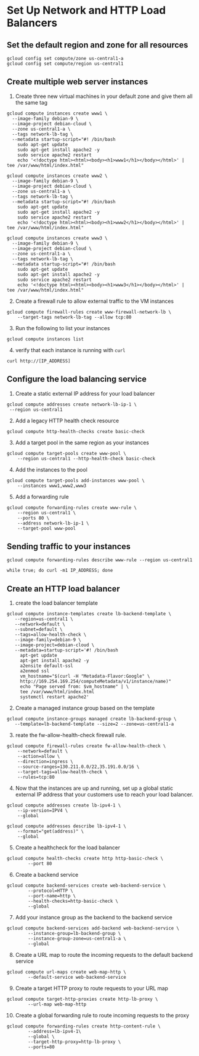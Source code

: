 # Set Up Network and HTTP Load Balancers

## Set the default region and zone for all resources

```
gcloud config set compute/zone us-central1-a
gcloud config set compute/region us-central1
```

## Create multiple web server instances

1. Create three new virtual machines in your default zone and give them all the same tag

```
gcloud compute instances create www1 \
  --image-family debian-9 \
  --image-project debian-cloud \
  --zone us-central1-a \
  --tags network-lb-tag \
  --metadata startup-script="#! /bin/bash
    sudo apt-get update
    sudo apt-get install apache2 -y
    sudo service apache2 restart
    echo '<!doctype html><html><body><h1>www1</h1></body></html>' | tee /var/www/html/index.html"
    
gcloud compute instances create www2 \
  --image-family debian-9 \
  --image-project debian-cloud \
  --zone us-central1-a \
  --tags network-lb-tag \
  --metadata startup-script="#! /bin/bash
    sudo apt-get update
    sudo apt-get install apache2 -y
    sudo service apache2 restart
    echo '<!doctype html><html><body><h1>www2</h1></body></html>' | tee /var/www/html/index.html"
    
gcloud compute instances create www3 \
  --image-family debian-9 \
  --image-project debian-cloud \
  --zone us-central1-a \
  --tags network-lb-tag \
  --metadata startup-script="#! /bin/bash
    sudo apt-get update
    sudo apt-get install apache2 -y
    sudo service apache2 restart
    echo '<!doctype html><html><body><h1>www3</h1></body></html>' | tee /var/www/html/index.html"
```

2. Create a firewall rule to allow external traffic to the VM instances

```
gcloud compute firewall-rules create www-firewall-network-lb \
    --target-tags network-lb-tag --allow tcp:80
```

3. Run the following to list your instances

```
gcloud compute instances list
```

4. verify that each instance is running with `curl`

```
curl http://[IP_ADDRESS]
```

## Configure the load balancing service

1. Create a static external IP address for your load balancer

```
gcloud compute addresses create network-lb-ip-1 \
 --region us-central1
```

2. Add a legacy HTTP health check resource

```
gcloud compute http-health-checks create basic-check
```

3. Add a target pool in the same region as your instances

```
gcloud compute target-pools create www-pool \
    --region us-central1 --http-health-check basic-check
```

4. Add the instances to the pool

```
gcloud compute target-pools add-instances www-pool \
    --instances www1,www2,www3
```

5. Add a forwarding rule

```
gcloud compute forwarding-rules create www-rule \
    --region us-central1 \
    --ports 80 \
    --address network-lb-ip-1 \
    --target-pool www-pool
```

## Sending traffic to your instances

```
gcloud compute forwarding-rules describe www-rule --region us-central1
```

```
while true; do curl -m1 IP_ADDRESS; done
```

## Create an HTTP load balancer

1. create the load balancer template

```
gcloud compute instance-templates create lb-backend-template \
   --region=us-central1 \
   --network=default \
   --subnet=default \
   --tags=allow-health-check \
   --image-family=debian-9 \
   --image-project=debian-cloud \
   --metadata=startup-script='#! /bin/bash
     apt-get update
     apt-get install apache2 -y
     a2ensite default-ssl
     a2enmod ssl
     vm_hostname="$(curl -H "Metadata-Flavor:Google" \
     http://169.254.169.254/computeMetadata/v1/instance/name)"
     echo "Page served from: $vm_hostname" | \
     tee /var/www/html/index.html
     systemctl restart apache2'
```

2. Create a managed instance group based on the template

```
gcloud compute instance-groups managed create lb-backend-group \
   --template=lb-backend-template --size=2 --zone=us-central1-a
```

3. reate the fw-allow-health-check firewall rule.

```
gcloud compute firewall-rules create fw-allow-health-check \
    --network=default \
    --action=allow \
    --direction=ingress \
    --source-ranges=130.211.0.0/22,35.191.0.0/16 \
    --target-tags=allow-health-check \
    --rules=tcp:80
```

4. Now that the instances are up and running, set up a global static external IP address that your customers use to reach your load balancer.

```
gcloud compute addresses create lb-ipv4-1 \
    --ip-version=IPV4 \
    --global
    
gcloud compute addresses describe lb-ipv4-1 \
    --format="get(address)" \
    --global
```

5. Create a healthcheck for the load balancer

```
gcloud compute health-checks create http http-basic-check \
        --port 80
```

6. Create a backend service

```
gcloud compute backend-services create web-backend-service \
        --protocol=HTTP \
        --port-name=http \
        --health-checks=http-basic-check \
        --global
```

7. Add your instance group as the backend to the backend service

```
gcloud compute backend-services add-backend web-backend-service \
        --instance-group=lb-backend-group \
        --instance-group-zone=us-central1-a \
        --global
```

8. Create a URL map to route the incoming requests to the default backend service

```
gcloud compute url-maps create web-map-http \
        --default-service web-backend-service
```

9. Create a target HTTP proxy to route requests to your URL map

```
gcloud compute target-http-proxies create http-lb-proxy \
        --url-map web-map-http
```

10. Create a global forwarding rule to route incoming requests to the proxy

```
gcloud compute forwarding-rules create http-content-rule \
        --address=lb-ipv4-1\
        --global \
        --target-http-proxy=http-lb-proxy \
        --ports=80
```
